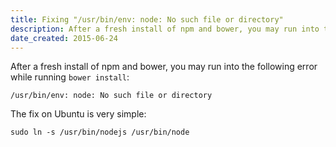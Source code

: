 ```yaml
---
title: Fixing "/usr/bin/env: node: No such file or directory"
description: After a fresh install of npm and bower, you may run into this error while running bower install. Here's the fix.
date_created: 2015-06-24
---
```


After a fresh install of npm and bower, you may run into the following error while running `bower install`:

```
/usr/bin/env: node: No such file or directory

```

The fix on Ubuntu is very simple:

```
sudo ln -s /usr/bin/nodejs /usr/bin/node
```

